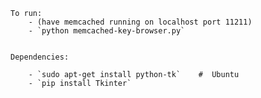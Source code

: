 

    To run:  
        - (have memcached running on localhost port 11211)
        - `python memcached-key-browser.py`


    Dependencies:

        - `sudo apt-get install python-tk`    #  Ubuntu
        - `pip install Tkinter`
